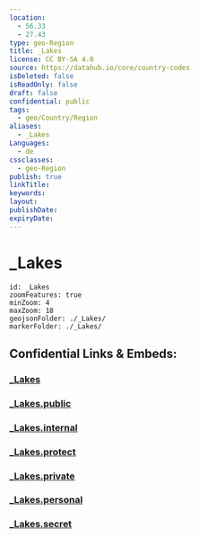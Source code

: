 ```yaml
---
location:
  - 56.33
  - 27.43
type: geo-Region
title: _Lakes
license: CC BY-SA 4.0
source: https://datahub.io/core/country-codes
isDeleted: false
isReadOnly: false
draft: false
confidential: public
tags:
  - geo/Country/Region
aliases:
  - _Lakes
Languages:
  - de
cssclasses:
  - geo-Region
publish: true
linkTitle:
keywords:
layout:
publishDate:
expiryDate:
---
```


# _Lakes

```leaflet
id: _Lakes
zoomFeatures: true 
minZoom: 4 
maxZoom: 18
geojsonFolder: ./_Lakes/
markerFolder: ./_Lakes/
```


## Confidential Links & Embeds: 

### [_Lakes](/_Standards/Earth/Continent/Europe/Europe~North/Latvia/Counties/Rezeknes/_Lakes.md) 

### [_Lakes.public](/_public/Earth/Continent/Europe/Europe~North/Latvia/Counties/Rezeknes/_Lakes.public.md) 

### [_Lakes.internal](/_internal/Earth/Continent/Europe/Europe~North/Latvia/Counties/Rezeknes/_Lakes.internal.md) 

### [_Lakes.protect](/_protect/Earth/Continent/Europe/Europe~North/Latvia/Counties/Rezeknes/_Lakes.protect.md) 

### [_Lakes.private](/_private/Earth/Continent/Europe/Europe~North/Latvia/Counties/Rezeknes/_Lakes.private.md) 

### [_Lakes.personal](/_personal/Earth/Continent/Europe/Europe~North/Latvia/Counties/Rezeknes/_Lakes.personal.md) 

### [_Lakes.secret](/_secret/Earth/Continent/Europe/Europe~North/Latvia/Counties/Rezeknes/_Lakes.secret.md)


